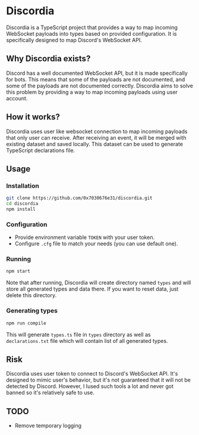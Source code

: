 # Discordia
Discordia is a TypeScript project that provides a way to map incoming WebSocket payloads into types based on provided configuration. It is specifically designed to map Discord's WebSocket API.

## Why Discordia exists?
Discord has a well documented WebSocket API, but it is made specifically for bots. This means that some of the payloads are not documented, and some of the payloads are not documented correctly. Discordia aims to solve this problem by providing a way to map incoming payloads using user account.

## How it works?
Discordia uses user like websocket connection to map incoming payloads that only user can receive. After receiving an event, it will be merged with existing dataset and saved locally. This dataset can be used to generate TypeScript declarations file.

## Usage

### Installation
```bash
git clone https://github.com/0x7030676e31/discordia.git
cd discordia
npm install
```

### Configuration
- Provide environment variable `TOKEN` with your user token.
- Configure `.cfg` file to match your needs (you can use default one).

### Running
```bash
npm start
```

Note that after running, Discordia will create directory named `types` and will store all generated types and data there. If you want to reset data, just delete this directory. 

### Generating types
```bash
npm run compile
```

This will generate `types.ts` file in `types` directory as well as `declarations.txt` file which will contain list of all generated types.

## Risk
Discordia uses user token to connect to Discord's WebSocket API. It's designed to mimic user's behavior, but it's not guaranteed that it will not be detected by Discord. However, I Iused such tools a lot and never got banned so it's relatively safe to use.

## TODO
- Remove temporary logging